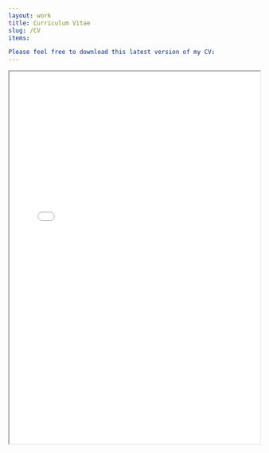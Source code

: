 ```yaml
---
layout: work
title: Curriculum Vitae
slug: /CV
items:

Please feel free to download this latest version of my CV:
---
```


<iframe src="/REAM_CV.pdf" width="100%" height="750px">
    </iframe>
<br />
<br />
